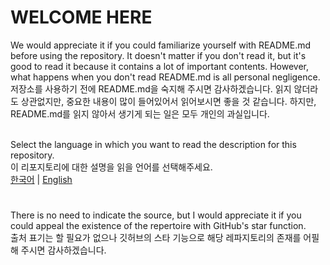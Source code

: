 # WELCOME HERE

We would appreciate it if you could familiarize yourself with README.md before using the repository. It doesn't matter if you don't read it, but it's good to read it because it contains a lot of important contents. However, what happens when you don't read README.md is all personal negligence.<br>
저장소를 사용하기 전에 README.md을 숙지해 주시면 감사하겠습니다. 읽지 않더라도 상관없지만, 중요한 내용이 많이 들어있어서 읽어보시면 좋을 것 같습니다. 하지만, README.md를 읽지 않아서 생기게 되는 일은 모두 개인의 과실입니다.<br><br>

Select the language in which you want to read the description for this repository.<br>
이 리포지토리에 대한 설명을 읽을 언어를 선택해주세요.<br>
[한국어](https://github.com/Usyuns/ZZZData/blob/main/Languages/ko-kr/README.md) | [English](https://github.com/Usyuns/ZZZData/blob/main/Languages/en-us/README.md)

#

There is no need to indicate the source, but I would appreciate it if you could appeal the existence of the repertoire with GitHub's star function.<br>
출처 표기는 할 필요가 없으나 깃허브의 스타 기능으로 해당 레파지토리의 존재를 어필해 주시면 감사하겠습니다.
